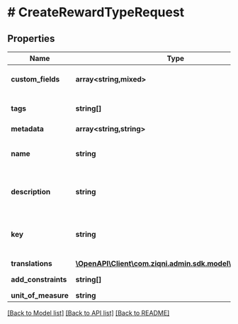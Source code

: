 # # CreateRewardTypeRequest

## Properties

Name | Type | Description | Notes
------------ | ------------- | ------------- | -------------
**custom_fields** | **array<string,mixed>** | A list of custom field entries | [optional]
**tags** | **string[]** | A list of id&#39;s used to tag models | [optional]
**metadata** | **array<string,string>** |  | [optional]
**name** | **string** | The name of the Reward type |
**description** | **string** | The description of a reward type | [optional]
**key** | **string** | A unique key that represents the reward type |
**translations** | [**\OpenAPI\Client\com.ziqni.admin.sdk.model\Translation[]**](Translation.md) |  | [optional]
**add_constraints** | **string[]** | Additional constraints | [optional]
**unit_of_measure** | **string** |  |

[[Back to Model list]](../../README.md#models) [[Back to API list]](../../README.md#endpoints) [[Back to README]](../../README.md)
